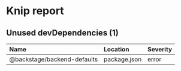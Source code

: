 # Knip report

## Unused devDependencies (1)

| Name | Location | Severity |
| :-------------------------- | :----------- | :------- |
| @backstage/backend-defaults | package.json | error |

